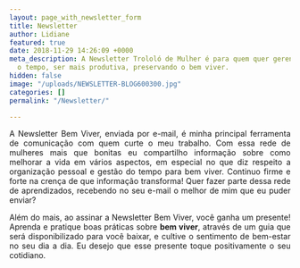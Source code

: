 ```yaml
---
layout: page_with_newsletter_form
title: Newsletter
author: Lidiane
featured: true
date: 2018-11-29 14:26:09 +0000
meta_description: A Newsletter Trololó de Mulher é para quem quer gerenciar melhor
  o tempo, ser mais produtiva, preservando o bem viver.
hidden: false
image: "/uploads/NEWSLETTER-BLOG600300.jpg"
categories: []
permalink: "/Newsletter/"

---
```

<p align="justify">A Newsletter Bem Viver, enviada por e-mail, é minha principal ferramenta de comunicação com quem curte o meu trabalho. Com essa rede de mulheres mais que bonitas eu compartilho informação sobre como melhorar a vida em vários aspectos, em especial no que diz respeito a organização pessoal e gestão do tempo para bem viver. Continuo firme e forte na crença de que informação transforma! Quer fazer parte dessa rede de aprendizados, recebendo no seu e-mail o melhor de mim que eu puder enviar?</p>

<p align="center"></p>

<p align="justify">Além do mais, ao assinar a Newsletter Bem Viver, você ganha um presente! Aprenda e pratique boas práticas sobre <strong>bem viver</strong>, através de um guia que será disponibilizado para você baixar, e cultive o sentimento de bem-estar no seu dia a dia. Eu desejo que esse presente toque positivamente o seu cotidiano.</p>